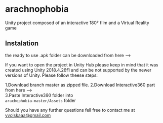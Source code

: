 # arachnophobia
Unity project composed of an interactive 180° film and a Virtual Reality game

## Instalation
the ready to use .apk folder can be downloaded from here --> 

If you want to open the project in Unity Hub please keep in mind that it was created using Unity 2018.4.26f1 and can be not supported by the newer versions of Unity. Please follow theese steps:

1.Download branch master as zipped file. 
2.Download Interactive360 part from here -->   
3.Paste Interactive360 folder into   
```arachophobia-master/Assets``` folder


Should you have any further questions fell free to contact me at vvolskaaa@gmail.com
